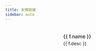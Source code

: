 ```yaml
---
title: 友情链接
sidebar: auto
---
```


<script setup>
import { h } from 'vue'

const friends = [
  {
    name: 'LINUX DO',
    desc: '新的理想型社区',
    logo: {
      light: '/images/linux.do-light.png',
      dark: '/images/linux.do-dark.png'
    },
    link: 'https://linux.do/?source=home_aiporters_com'
  }
]
</script>

<div class="friend-links">
  <div v-for="f in friends" :key="f.link" class="friend-item">
    <a :href="f.link" target="_blank" rel="noopener noreferrer">
      <div class="friend-content">
        <div class="friend-logo-wrapper">
          <img :src="f.logo.light" :alt="f.name" class="friend-logo light-logo">
          <img :src="f.logo.dark" :alt="f.name" class="friend-logo dark-logo">
        </div>
        <div class="friend-text">
          <div class="friend-title">{{ f.name }}</div>
          <div class="friend-subtitle">{{ f.desc }}</div>
        </div>
      </div>
    </a>
  </div>
</div>

<style>
.friend-links {
  max-width: var(--content-width);
  margin: 0 auto;
  padding: 0 1.5rem;
}

.friend-item {
  margin: 0.8rem 0;
  border: 1px solid var(--c-border);
  border-radius: 6px;
  transition: all 0.3s cubic-bezier(0.4, 0, 0.2, 1);
  background-color: var(--c-bg);
}

.friend-item:hover {
  transform: translateY(-2px);
  box-shadow: 0 2px 12px rgba(0, 0, 0, 0.1);
  border-color: var(--c-brand);
}

.friend-content {
  display: flex;
  align-items: center;
  padding: 0.8rem;
  gap: 0.8rem;
}

/* 固定左侧logo区域的高度 */
.friend-logo-wrapper {
  flex-shrink: 0;
  width: 120px;
  height: 50px;
  display: flex;
  align-items: center;
  justify-content: center;
  background-color: var(--c-bg-lighter);
  border-radius: 4px;
  padding: 0.4rem 0.5rem;
}

.friend-logo {
  object-fit: contain;
  max-height: 100%;
  max-width: 100%;
  transition: transform 0.3s ease;
}

.friend-item:hover .friend-logo {
  transform: scale(1.05);
}

.dark-logo {
  display: none;
}

html.dark .light-logo {
  display: none;
}

html.dark .dark-logo {
  display: block;
}

/* 右侧文本区域的样式 */
.friend-text {
  flex-grow: 1;
  min-width: 0;
  height: 50px;
  display: flex;
  flex-direction: column;
  justify-content: center;
  gap: 4px;
}

.friend-title {
  font-size: 1rem;
  font-weight: 500;
  color: var(--c-text);
  overflow: hidden;
  text-overflow: ellipsis;
  white-space: nowrap;
}

.friend-subtitle {
  font-size: 0.9rem;
  color: var(--c-text-lighter);
  overflow: hidden;
  text-overflow: ellipsis;
  white-space: nowrap;
}

/* 链接样式 */
.friend-item a {
  text-decoration: none;
  color: inherit;
  display: block;
  outline: none;
}

.friend-item a:focus {
  outline: 2px solid var(--c-brand);
  outline-offset: 2px;
}

/* 移动端适配 */
@media (max-width: 719px) {
  .friend-content {
    flex-direction: column;
    text-align: center;
    gap: 0.8rem;
    padding: 0.6rem;
    align-items: center;
    height: auto;
  }

  .friend-logo-wrapper {
    width: 100px;
    height: 40px;
  }

  .friend-text {
    height: auto;
    gap: 4px;
    align-items: center;
  }

  .friend-title,
  .friend-subtitle {
    text-align: center;
  }
}
</style>